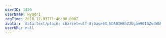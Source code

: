 ```yaml
---
userID: 1456
userName: wyqdr1
regTime: 2018-12-03T11:46:00.000Z
avatar: 'data:text/plain; charset=utf-8;base64,NDA0IHBhZ2Ugbm90IGZvdW5kCg=='
userURL: null
---
```



